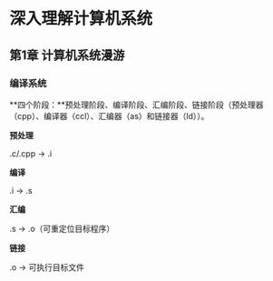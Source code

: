 # 深入理解计算机系统

## 第1章 计算机系统漫游

### 编译系统

**四个阶段：**预处理阶段、编译阶段、汇编阶段、链接阶段（预处理器（cpp）、编译器（ccl）、汇编器（as）和链接器（ld））。

**预处理**

.c/.cpp -> .i

**编译**

.i -> .s

**汇编**

.s -> .o（可重定位目标程序）

**链接**

.o -> 可执行目标文件